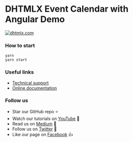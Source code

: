 # DHTMLX Event Calendar with Angular Demo

[![dhtmlx.com](https://img.shields.io/badge/made%20by-DHTMLX-blue)](https://dhtmlx.com/)

### How to start

```
yarn 
yarn start
```

### Useful links

- [Technical support ](https://forum.dhtmlx.com/c/event-calendar/)
- [Online  documentation](https://docs.dhtmlx.com/eventcalendar/)

### Follow us

- Star our GitHub repo :star:
- Watch our tutorials on [YouTube](https://www.youtube.com/user/dhtmlx/videos) :eyes:
- Read us on [Medium](https://dhtmlx.medium.com) :newspaper:
- Follow us on [Twitter](https://twitter.com/dhtmlx) :feet:
- Like our page on [Facebook](https://www.facebook.com/dhtmlx/) :thumbsup:
